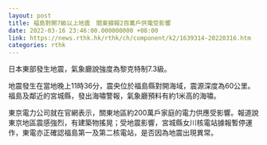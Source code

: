 ```yaml
---
layout: post
title: 福島對開7級以上地震　關東據報2百萬戶供電受影響
date: 2022-03-16 23:46:00.000000000 +08:00
link: https://news.rthk.hk/rthk/ch/component/k2/1639314-20220316.htm
categories: rthk
---
```


日本東部發生地震，氣象廳說強度為黎克特制7.3級。

地震發生在當地晚上11時36分，震央位於福島縣對開海域，震源深度為60公里。福島及鄰近的宮城縣，發出海嘯警報，氣象廳預料有約1米高的海嘯。

東京電力公司就在官網表示，關東地區約200萬戶家庭的電力供應受影響。報道說東京地區震感強烈，有建築物搖晃；受地震影響，宮城縣女川核電站據報暫停運作，東電亦正確認福島第一及第二核電站，是否因為地震出現異常。
